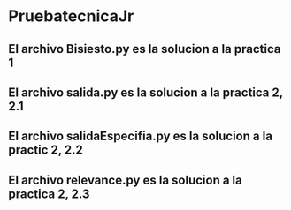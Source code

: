 # PruebatecnicaJr
## El archivo Bisiesto.py es la solucion a la practica 1
## El archivo salida.py es la solucion a la practica 2, 2.1
## El archivo salidaEspecifia.py es la solucion a  la practic 2, 2.2
## El archivo relevance.py es la solucion a la practica 2, 2.3
